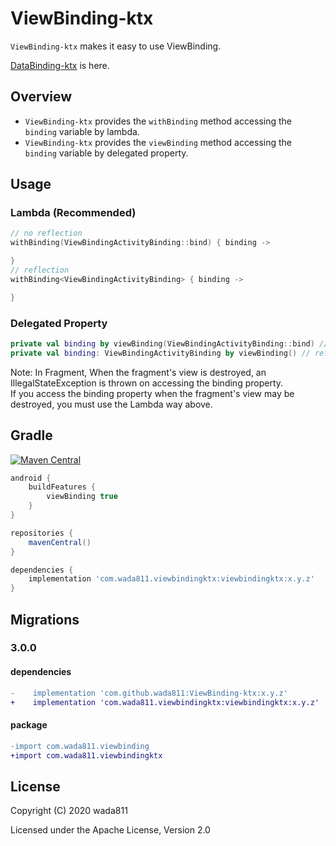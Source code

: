 ViewBinding-ktx
=====

`ViewBinding-ktx` makes it easy to use ViewBinding.

[DataBinding-ktx](https://github.com/wada811/DataBinding-ktx) is here.

## Overview

- `ViewBinding-ktx` provides the `withBinding` method accessing the `binding` variable by lambda.
- `ViewBinding-ktx` provides the `viewBinding` method accessing the `binding` variable by delegated property.

## Usage

### Lambda (Recommended)

```kotlin
// no reflection
withBinding(ViewBindingActivityBinding::bind) { binding ->

}
// reflection
withBinding<ViewBindingActivityBinding> { binding ->

}
```

### Delegated Property

```kotlin
private val binding by viewBinding(ViewBindingActivityBinding::bind) // no reflection
private val binding: ViewBindingActivityBinding by viewBinding() // reflection
```

Note:
In Fragment, When the fragment's view is destroyed, an IllegalStateException is thrown on accessing the binding property.  
If you access the binding property when the fragment's view may be destroyed, you must use the Lambda way above.

## Gradle

[![Maven Central](https://maven-badges.herokuapp.com/maven-central/com.wada811.viewbindingktx/viewbindingktx/badge.svg)](https://maven-badges.herokuapp.com/maven-central/com.wada811.viewbindingktx/viewbindingktx)

```groovy
android {
    buildFeatures {
        viewBinding true
    }
}

repositories {
    mavenCentral()
}

dependencies {
    implementation 'com.wada811.viewbindingktx:viewbindingktx:x.y.z'
}
```

## Migrations

### 3.0.0

#### dependencies

```diff
-    implementation 'com.github.wada811:ViewBinding-ktx:x.y.z'
+    implementation 'com.wada811.viewbindingktx:viewbindingktx:x.y.z'
```

#### package

```diff
-import com.wada811.viewbinding
+import com.wada811.viewbindingktx
```

## License

Copyright (C) 2020 wada811

Licensed under the Apache License, Version 2.0
